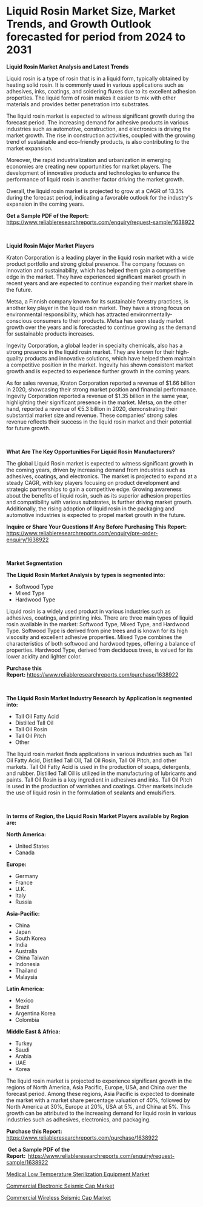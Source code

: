 <p><h1>Liquid Rosin Market Size, Market Trends, and Growth Outlook forecasted for period from 2024 to 2031</h1></p><p><strong>Liquid Rosin Market Analysis and Latest Trends</strong></p>
<p><p>Liquid rosin is a type of rosin that is in a liquid form, typically obtained by heating solid rosin. It is commonly used in various applications such as adhesives, inks, coatings, and soldering fluxes due to its excellent adhesion properties. The liquid form of rosin makes it easier to mix with other materials and provides better penetration into substrates.</p><p>The liquid rosin market is expected to witness significant growth during the forecast period. The increasing demand for adhesive products in various industries such as automotive, construction, and electronics is driving the market growth. The rise in construction activities, coupled with the growing trend of sustainable and eco-friendly products, is also contributing to the market expansion.</p><p>Moreover, the rapid industrialization and urbanization in emerging economies are creating new opportunities for market players. The development of innovative products and technologies to enhance the performance of liquid rosin is another factor driving the market growth.</p><p>Overall, the liquid rosin market is projected to grow at a CAGR of 13.3% during the forecast period, indicating a favorable outlook for the industry's expansion in the coming years.</p></p>
<p><strong>Get a Sample PDF of the Report:&nbsp;</strong> <a href="https://www.reliableresearchreports.com/enquiry/request-sample/1638922">https://www.reliableresearchreports.com/enquiry/request-sample/1638922</a></p>
<p>&nbsp;</p>
<p><strong>Liquid Rosin Major Market Players</strong></p>
<p><p>Kraton Corporation is a leading player in the liquid rosin market with a wide product portfolio and strong global presence. The company focuses on innovation and sustainability, which has helped them gain a competitive edge in the market. They have experienced significant market growth in recent years and are expected to continue expanding their market share in the future.</p><p>Metsa, a Finnish company known for its sustainable forestry practices, is another key player in the liquid rosin market. They have a strong focus on environmental responsibility, which has attracted environmentally-conscious consumers to their products. Metsa has seen steady market growth over the years and is forecasted to continue growing as the demand for sustainable products increases.</p><p>Ingevity Corporation, a global leader in specialty chemicals, also has a strong presence in the liquid rosin market. They are known for their high-quality products and innovative solutions, which have helped them maintain a competitive position in the market. Ingevity has shown consistent market growth and is expected to experience further growth in the coming years.</p><p>As for sales revenue, Kraton Corporation reported a revenue of $1.66 billion in 2020, showcasing their strong market position and financial performance. Ingevity Corporation reported a revenue of $1.35 billion in the same year, highlighting their significant presence in the market. Metsa, on the other hand, reported a revenue of €5.3 billion in 2020, demonstrating their substantial market size and revenue. These companies' strong sales revenue reflects their success in the liquid rosin market and their potential for future growth.</p></p>
<p>&nbsp;</p>
<p><strong>What Are The Key Opportunities For Liquid Rosin Manufacturers?</strong></p>
<p><p>The global Liquid Rosin market is expected to witness significant growth in the coming years, driven by increasing demand from industries such as adhesives, coatings, and electronics. The market is projected to expand at a steady CAGR, with key players focusing on product development and strategic partnerships to gain a competitive edge. Growing awareness about the benefits of liquid rosin, such as its superior adhesion properties and compatibility with various substrates, is further driving market growth. Additionally, the rising adoption of liquid rosin in the packaging and automotive industries is expected to propel market growth in the future.</p></p>
<p><strong>Inquire or Share Your Questions If Any Before Purchasing This Report:</strong> <a href="https://www.reliableresearchreports.com/enquiry/pre-order-enquiry/1638922">https://www.reliableresearchreports.com/enquiry/pre-order-enquiry/1638922</a></p>
<p>&nbsp;</p>
<p><strong>Market Segmentation</strong></p>
<p><strong>The Liquid Rosin Market Analysis by types is segmented into:</strong></p>
<p><ul><li>Softwood Type</li><li>Mixed Type</li><li>Hardwood Type</li></ul></p>
<p><p>Liquid rosin is a widely used product in various industries such as adhesives, coatings, and printing inks. There are three main types of liquid rosin available in the market: Softwood Type, Mixed Type, and Hardwood Type. Softwood Type is derived from pine trees and is known for its high viscosity and excellent adhesive properties. Mixed Type combines the characteristics of both softwood and hardwood types, offering a balance of properties. Hardwood Type, derived from deciduous trees, is valued for its lower acidity and lighter color.</p></p>
<p><strong>Purchase this Report:&nbsp;</strong><a href="https://www.reliableresearchreports.com/purchase/1638922">https://www.reliableresearchreports.com/purchase/1638922</a></p>
<p>&nbsp;</p>
<p><strong>The Liquid Rosin Market Industry Research by Application is segmented into:</strong></p>
<p><ul><li>Tall Oil Fatty Acid</li><li>Distilled Tall Oil</li><li>Tall Oil Rosin</li><li>Tall Oil Pitch</li><li>Other</li></ul></p>
<p><p>The liquid rosin market finds applications in various industries such as Tall Oil Fatty Acid, Distilled Tall Oil, Tall Oil Rosin, Tall Oil Pitch, and other markets. Tall Oil Fatty Acid is used in the production of soaps, detergents, and rubber. Distilled Tall Oil is utilized in the manufacturing of lubricants and paints. Tall Oil Rosin is a key ingredient in adhesives and inks. Tall Oil Pitch is used in the production of varnishes and coatings. Other markets include the use of liquid rosin in the formulation of sealants and emulsifiers.</p></p>
<p>&nbsp;</p>
<p><strong>In terms of Region, the Liquid Rosin Market Players available by Region are:</strong></p>
<p>
    <p> <strong> North America: </strong>
        <ul>
            <li>United States</li>
            <li>Canada</li>
        </ul>
        </p> 
    <p> <strong> Europe: </strong>
        <ul>
            <li>Germany</li>
            <li>France</li>
            <li>U.K.</li>
            <li>Italy</li>
            <li>Russia</li>
        </ul>
        </p> 
    <p> <strong> Asia-Pacific: </strong>
        <ul>
            <li>China</li>
            <li>Japan</li>
            <li>South Korea</li>
            <li>India</li>
            <li>Australia</li>
            <li>China Taiwan</li>
            <li>Indonesia</li>
            <li>Thailand</li>
            <li>Malaysia</li>
        </ul>
        </p> 
    <p> <strong> Latin America: </strong>
        <ul>
            <li>Mexico</li>
            <li>Brazil</li>
            <li>Argentina Korea</li>
            <li>Colombia</li>
        </ul>
        </p> 
    <p> <strong> Middle East & Africa: </strong>
        <ul>
            <li>Turkey</li>
            <li>Saudi</li>
            <li>Arabia</li>
            <li>UAE</li>
            <li>Korea</li>
        </ul>
    </p>
    </p>
<p><p>The liquid rosin market is projected to experience significant growth in the regions of North America, Asia Pacific, Europe, USA, and China over the forecast period. Among these regions, Asia Pacific is expected to dominate the market with a market share percentage valuation of 40%, followed by North America at 30%, Europe at 20%, USA at 5%, and China at 5%. This growth can be attributed to the increasing demand for liquid rosin in various industries such as adhesives, electronics, and packaging.</p></p>
<p><strong>Purchase this Report: </strong><a href="https://www.reliableresearchreports.com/purchase/1638922">https://www.reliableresearchreports.com/purchase/1638922</a></p>
<p>&nbsp;<strong>Get a Sample PDF of the Report:&nbsp;&nbsp;</strong><a href="https://www.reliableresearchreports.com/enquiry/request-sample/1638922">https://www.reliableresearchreports.com/enquiry/request-sample/1638922</a></p>
<p><strong></strong></p>
<p><p><a href="https://view.publitas.com/reportprime-1/medical-low-temperature-sterilization-equipment-market-offers-provide-insightful-data-for-the-time-period-from-2023-to-2030-and-also-provide-analysis-based-on-application-type-and-region/">Medical Low Temperature Sterilization Equipment Market</a></p><p><a href="https://view.publitas.com/reportprime-1/commercial-electronic-seismic-cap-market-size-reflecting-a-forecast-till-2030-market-by-type-by-application-and-by-geography/">Commercial Electronic Seismic Cap Market</a></p><p><a href="https://view.publitas.com/reportprime-1/commercial-wireless-seismic-cap-market-size-growth-outlook-from-2023-to-2030-projecting-at-markets-trends-analysis-by-application-regional-outlook-and-revenue/">Commercial Wireless Seismic Cap Market</a></p></p>